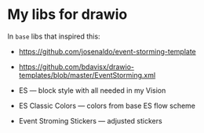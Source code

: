 # My libs for drawio

In `base` libs that inspired this:

- https://github.com/josenaldo/event-storming-template
- https://github.com/bdavisx/drawio-templates/blob/master/EventStorming.xml


- ES — block style with all needed in my Vision
- ES Classic Colors — colors from base ES flow scheme
- Event Stroming Stickers — adjusted stickers

